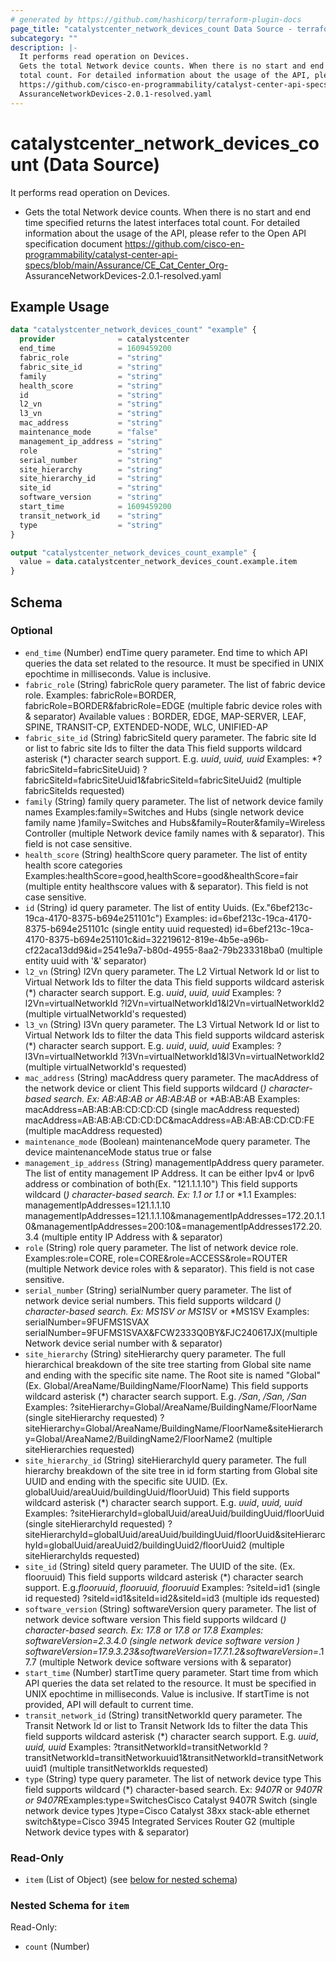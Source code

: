 ```yaml
---
# generated by https://github.com/hashicorp/terraform-plugin-docs
page_title: "catalystcenter_network_devices_count Data Source - terraform-provider-catalystcenter"
subcategory: ""
description: |-
  It performs read operation on Devices.
  Gets the total Network device counts. When there is no start and end time specified returns the latest interfaces
  total count. For detailed information about the usage of the API, please refer to the Open API specification document
  https://github.com/cisco-en-programmability/catalyst-center-api-specs/blob/main/Assurance/CECatCenter_Org-
  AssuranceNetworkDevices-2.0.1-resolved.yaml
---
```


# catalystcenter_network_devices_count (Data Source)

It performs read operation on Devices.

- Gets the total Network device counts. When there is no start and end time specified returns the latest interfaces
total count. For detailed information about the usage of the API, please refer to the Open API specification document
https://github.com/cisco-en-programmability/catalyst-center-api-specs/blob/main/Assurance/CE_Cat_Center_Org-
AssuranceNetworkDevices-2.0.1-resolved.yaml

## Example Usage

```terraform
data "catalystcenter_network_devices_count" "example" {
  provider              = catalystcenter
  end_time              = 1609459200
  fabric_role           = "string"
  fabric_site_id        = "string"
  family                = "string"
  health_score          = "string"
  id                    = "string"
  l2_vn                 = "string"
  l3_vn                 = "string"
  mac_address           = "string"
  maintenance_mode      = "false"
  management_ip_address = "string"
  role                  = "string"
  serial_number         = "string"
  site_hierarchy        = "string"
  site_hierarchy_id     = "string"
  site_id               = "string"
  software_version      = "string"
  start_time            = 1609459200
  transit_network_id    = "string"
  type                  = "string"
}

output "catalystcenter_network_devices_count_example" {
  value = data.catalystcenter_network_devices_count.example.item
}
```

<!-- schema generated by tfplugindocs -->
## Schema

### Optional

- `end_time` (Number) endTime query parameter. End time to which API queries the data set related to the resource. It must be specified in UNIX epochtime in milliseconds. Value is inclusive.
- `fabric_role` (String) fabricRole query parameter. The list of fabric device role. Examples: fabricRole=BORDER, fabricRole=BORDER&fabricRole=EDGE (multiple fabric device roles with & separator)  Available values : BORDER, EDGE, MAP-SERVER, LEAF, SPINE, TRANSIT-CP, EXTENDED-NODE, WLC, UNIFIED-AP
- `fabric_site_id` (String) fabricSiteId query parameter. The fabric site Id or list to fabric site Ids to filter the data  This field supports wildcard asterisk (*) character search support. E.g. *uuid*, *uuid, uuid*  Examples:  *?fabricSiteId=fabricSiteUuid)  ?fabricSiteId=fabricSiteUuid1&fabricSiteId=fabricSiteUuid2 (multiple fabricSiteIds requested)
- `family` (String) family query parameter. The list of network device family names Examples:family=Switches and Hubs (single network device family name )family=Switches and Hubs&family=Router&family=Wireless Controller (multiple Network device family names with & separator). This field is not case sensitive.
- `health_score` (String) healthScore query parameter. The list of entity health score categories Examples:healthScore=good,healthScore=good&healthScore=fair (multiple entity healthscore values with & separator). This field is not case sensitive.
- `id` (String) id query parameter. The list of entity Uuids. (Ex."6bef213c-19ca-4170-8375-b694e251101c") Examples: id=6bef213c-19ca-4170-8375-b694e251101c (single entity uuid requested) id=6bef213c-19ca-4170-8375-b694e251101c&id=32219612-819e-4b5e-a96b-cf22aca13dd9&id=2541e9a7-b80d-4955-8aa2-79b233318ba0 (multiple entity uuid with '&' separator)
- `l2_vn` (String) l2Vn query parameter. The L2 Virtual Network Id or list to Virtual Network Ids to filter the data  This field supports wildcard asterisk (*) character search support. E.g. *uuid*, *uuid, uuid*  Examples:  ?l2Vn=virtualNetworkId  ?l2Vn=virtualNetworkId1&l2Vn=virtualNetworkId2 (multiple virtualNetworkId's requested)
- `l3_vn` (String) l3Vn query parameter. The L3 Virtual Network Id or list to Virtual Network Ids to filter the data  This field supports wildcard asterisk (*) character search support. E.g. *uuid*, *uuid, uuid*  Examples:  ?l3Vn=virtualNetworkId  ?l3Vn=virtualNetworkId1&l3Vn=virtualNetworkId2 (multiple virtualNetworkId's requested)
- `mac_address` (String) macAddress query parameter. The macAddress of the network device or client This field supports wildcard (*) character-based search. Ex: *AB:AB:AB* or AB:AB:AB* or *AB:AB:AB Examples:
macAddress=AB:AB:AB:CD:CD:CD (single macAddress requested)
macAddress=AB:AB:AB:CD:CD:DC&macAddress=AB:AB:AB:CD:CD:FE (multiple macAddress requested)
- `maintenance_mode` (Boolean) maintenanceMode query parameter. The device maintenanceMode status true or false
- `management_ip_address` (String) managementIpAddress query parameter. The list of entity management IP Address. It can be either Ipv4 or Ipv6 address or combination of both(Ex. "121.1.1.10")
This field supports wildcard (*) character-based search.  Ex: *1.1* or 1.1* or *1.1
Examples: managementIpAddresses=121.1.1.10 managementIpAddresses=121.1.1.10&managementIpAddresses=172.20.1.10&managementIpAddresses=200:10&=managementIpAddresses172.20.3.4 (multiple entity IP Address with & separator)
- `role` (String) role query parameter. The list of network device role. Examples:role=CORE, role=CORE&role=ACCESS&role=ROUTER (multiple Network device roles with & separator). This field is not case sensitive.
- `serial_number` (String) serialNumber query parameter. The list of network device serial numbers. This field supports wildcard (*) character-based search.  Ex: *MS1SV* or MS1SV* or *MS1SV Examples: serialNumber=9FUFMS1SVAX serialNumber=9FUFMS1SVAX&FCW2333Q0BY&FJC240617JX(multiple Network device serial number with & separator)
- `site_hierarchy` (String) siteHierarchy query parameter. The full hierarchical breakdown of the site tree starting from Global site name and ending with the specific site name. The Root site is named "Global" (Ex. Global/AreaName/BuildingName/FloorName)
This field supports wildcard asterisk (*) character search support. E.g. */San*, */San, /San*
Examples:
?siteHierarchy=Global/AreaName/BuildingName/FloorName (single siteHierarchy requested)
?siteHierarchy=Global/AreaName/BuildingName/FloorName&siteHierarchy=Global/AreaName2/BuildingName2/FloorName2 (multiple siteHierarchies requested)
- `site_hierarchy_id` (String) siteHierarchyId query parameter. The full hierarchy breakdown of the site tree in id form starting from Global site UUID and ending with the specific site UUID. (Ex. globalUuid/areaUuid/buildingUuid/floorUuid)
This field supports wildcard asterisk (*) character search support. E.g. *uuid*, *uuid, uuid*
Examples:
?siteHierarchyId=globalUuid/areaUuid/buildingUuid/floorUuid (single siteHierarchyId requested)
?siteHierarchyId=globalUuid/areaUuid/buildingUuid/floorUuid&siteHierarchyId=globalUuid/areaUuid2/buildingUuid2/floorUuid2 (multiple siteHierarchyIds requested)
- `site_id` (String) siteId query parameter. The UUID of the site. (Ex. flooruuid)
This field supports wildcard asterisk (*) character search support. E.g.*flooruuid*, *flooruuid, flooruuid*
Examples:
?siteId=id1 (single id requested)
?siteId=id1&siteId=id2&siteId=id3 (multiple ids requested)
- `software_version` (String) softwareVersion query parameter. The list of network device software version This field supports wildcard (*) character-based search. Ex: *17.8* or *17.8 or 17.8* Examples: softwareVersion=2.3.4.0 (single network device software version ) softwareVersion=17.9.3.23&softwareVersion=17.7.1.2&softwareVersion=*.17.7 (multiple Network device software versions with & separator)
- `start_time` (Number) startTime query parameter. Start time from which API queries the data set related to the resource. It must be specified in UNIX epochtime in milliseconds. Value is inclusive.
If startTime is not provided, API will default to current time.
- `transit_network_id` (String) transitNetworkId query parameter. The Transit Network Id or list to Transit Network Ids to filter the data  This field supports wildcard asterisk (*) character search support. E.g. *uuid*, *uuid, uuid*  Examples:  ?transitNetworkId=transitNetworkId  ?transitNetworkId=transitNetworkuuid1&transitNetworkId=transitNetworkuuid1 (multiple transitNetworkIds requested)
- `type` (String) type query parameter. The list of network device type This field supports wildcard (*) character-based search. Ex: *9407R* or *9407R or 9407R*Examples:type=SwitchesCisco Catalyst 9407R Switch (single network device types )type=Cisco Catalyst 38xx stack-able ethernet switch&type=Cisco 3945 Integrated Services Router G2 (multiple Network device types with & separator)

### Read-Only

- `item` (List of Object) (see [below for nested schema](#nestedatt--item))

<a id="nestedatt--item"></a>
### Nested Schema for `item`

Read-Only:

- `count` (Number)
